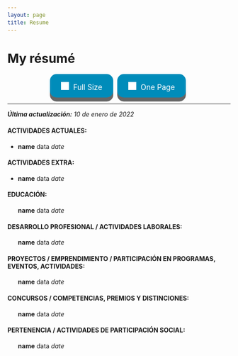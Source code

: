 ```yaml
---
layout: page
title: Resume
---
```


<style>
.cvbutton {
  display: inline-block;
  padding: 13px 25px;; margin-right:5px;
  font-size: 1.2em;
  cursor: pointer;
  text-align: center;
  text-decoration: none;
  outline: none;
  color: #fff;
  background-color: #008CBA;
  border: none;
  border-radius: 15px;
  box-shadow: 0 9px #666;
}

.cvbutton:hover {
  background-color: #4CAF50
}

.cvbutton:active {
  background-color: #f44336;
  box-shadow: 0 5px #555;
  transform: translateY(4px);
}
</style>

# My résumé

<center>
<a class="cvbutton" href="/assets/docs/Rodolfo%20Ferro%20-%20CV%20(full).pdf" target="_blank"><span><img src="/assets/images/pdf.png" height="18px" style="padding-top:5px; margin-right:5px;">  Full Size </span></a>
<a class="cvbutton" href="/assets/docs/Rodolfo%20Ferro%20-%20Resume.pdf" target="_blank"><span><img src="/assets/images/pdf.png" height="18px" style="padding-top:5px; margin-right:5px;">  One Page </span></a>
</center>

---
<i><b>Última actualización:</b> 10 de enero de 2022</i>

<h4>ACTIVIDADES ACTUALES:</h4>
<ul>
  <li>
    <b>name</b> data <i>date</i>
  </li>

</ul>
<h4>ACTIVIDADES EXTRA:</h4>
<ul>
  <li>
    <b>name</b> data <i>date</i>
  </li>
</ul>
<h4>EDUCACIÓN:</h4>
<ul>
  <b>name</b> data <i>date</i>

</ul>
<h4>DESARROLLO PROFESIONAL / ACTIVIDADES LABORALES:</h4>
<ul>
  <b>name</b> data <i>date</i>

</ul>
<h4>PROYECTOS / EMPRENDIMIENTO / PARTICIPACIÓN EN PROGRAMAS, EVENTOS, ACTIVIDADES:</h4>
<ul>
  <b>name</b> data <i>date</i>

</ul>

<h4>CONCURSOS / COMPETENCIAS, PREMIOS Y DISTINCIONES:</h4>
<ul>
  <b>name</b> data <i>date</i>

</ul>
<h4>PERTENENCIA / ACTIVIDADES DE PARTICIPACIÓN SOCIAL:</h4>
<ul>
  <b>name</b> data <i>date</i>

</ul>
